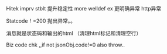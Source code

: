 Hitek  imprv stblt 提升稳定性 more welldef ex 更明确异常 http异常


Statcode！=200  抛出异常。。

消息就是状态码和输出的html （清理html标记和清理空行）


Biz code chk ,,if not  jsonObj.code!=0   also throw..





